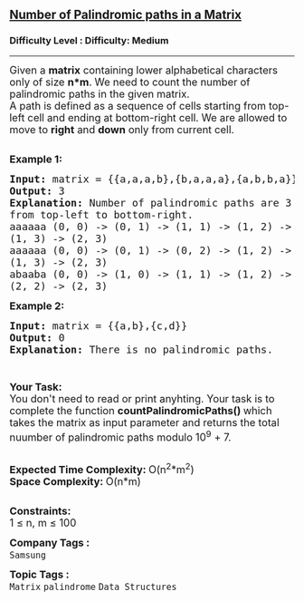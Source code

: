 <h2><a href="https://www.geeksforgeeks.org/problems/number-of-palindromic-paths-in-a-matrix0819/1">Number of Palindromic paths in a Matrix</a></h2><h3>Difficulty Level : Difficulty: Medium</h3><hr><div class="problems_problem_content__Xm_eO"><p><span style="font-size:18px">Given a <strong>matrix</strong>&nbsp;containing lower alphabetical characters only of size <strong>n*m</strong>.&nbsp;We need to count the number of palindromic paths in the given matrix.<br>
A path is defined as a sequence of cells starting from top-left cell and ending at bottom-right cell. We are allowed to move to <strong>right</strong> and <strong>down</strong> only from current cell.</span><br>
&nbsp;</p>

<p><span style="font-size:18px"><strong>Example 1:</strong></span></p>

<pre><span style="font-size:18px"><strong>Input: </strong>matrix = {{a,a,a,b},{b,a,a,a},{a,b,b,a}}
<strong>Output: </strong>3
<strong>Explanation: </strong>Number of palindromic paths are 3 
from top-left to bottom-right.
aaaaaa (0, 0) -&gt; (0, 1) -&gt; (1, 1) -&gt; (1, 2) -&gt; 
(1, 3) -&gt; (2, 3)    
aaaaaa (0, 0) -&gt; (0, 1) -&gt; (0, 2) -&gt; (1, 2) -&gt; 
(1, 3) -&gt; (2, 3)    
abaaba (0, 0) -&gt; (1, 0) -&gt; (1, 1) -&gt; (1, 2) -&gt; 
(2, 2) -&gt; (2, 3)</span>
</pre>

<p><span style="font-size:18px"><strong>Example 2:</strong></span></p>

<pre><span style="font-size:18px"><strong>Input: </strong>matrix = {{a,b},{c,d}}
<strong>Output: </strong>0
<strong>Explanation: </strong>There is no palindromic paths.</span>
</pre>

<p>&nbsp;</p>

<p><span style="font-size:18px"><strong>Your Task:</strong><br>
You don't need to read or print anyhting. Your task is to complete the function&nbsp;<strong>countPalindromicPaths()&nbsp;</strong>which takes the matrix as input parameter and returns the total nuumber of palindromic paths modulo 10<sup>9</sup>&nbsp;+ 7.</span><br>
&nbsp;</p>

<p><span style="font-size:18px"><strong>Expected Time Complexity:&nbsp;</strong>O(n<sup>2</sup>*m<sup>2</sup>)<br>
<strong>Space Complexity:&nbsp;</strong>O(n*m)</span><br>
&nbsp;</p>

<p><span style="font-size:18px"><strong>Constraints:</strong><br>
1 ≤ n, m ≤ 100</span></p>
</div><p><span style=font-size:18px><strong>Company Tags : </strong><br><code>Samsung</code>&nbsp;<br><p><span style=font-size:18px><strong>Topic Tags : </strong><br><code>Matrix</code>&nbsp;<code>palindrome</code>&nbsp;<code>Data Structures</code>&nbsp;